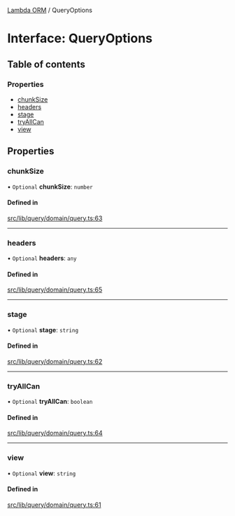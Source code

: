 [Lambda ORM](../README.md) / QueryOptions

# Interface: QueryOptions

## Table of contents

### Properties

- [chunkSize](QueryOptions.md#chunksize)
- [headers](QueryOptions.md#headers)
- [stage](QueryOptions.md#stage)
- [tryAllCan](QueryOptions.md#tryallcan)
- [view](QueryOptions.md#view)

## Properties

### chunkSize

• `Optional` **chunkSize**: `number`

#### Defined in

[src/lib/query/domain/query.ts:63](https://github.com/FlavioLionelRita/lambdaorm/blob/11da7208/src/lib/query/domain/query.ts#L63)

___

### headers

• `Optional` **headers**: `any`

#### Defined in

[src/lib/query/domain/query.ts:65](https://github.com/FlavioLionelRita/lambdaorm/blob/11da7208/src/lib/query/domain/query.ts#L65)

___

### stage

• `Optional` **stage**: `string`

#### Defined in

[src/lib/query/domain/query.ts:62](https://github.com/FlavioLionelRita/lambdaorm/blob/11da7208/src/lib/query/domain/query.ts#L62)

___

### tryAllCan

• `Optional` **tryAllCan**: `boolean`

#### Defined in

[src/lib/query/domain/query.ts:64](https://github.com/FlavioLionelRita/lambdaorm/blob/11da7208/src/lib/query/domain/query.ts#L64)

___

### view

• `Optional` **view**: `string`

#### Defined in

[src/lib/query/domain/query.ts:61](https://github.com/FlavioLionelRita/lambdaorm/blob/11da7208/src/lib/query/domain/query.ts#L61)
